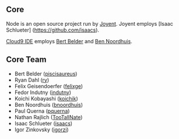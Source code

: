 ## Core

Node is an open source project run by [Joyent](http://joyent.com/). Joyent employs [Isaac Schlueter] (https://github.com/isaacs).

[Cloud9 IDE](https://c9.io/) employs [Bert Belder](https://github.com/piscisaureus) and [Ben Noordhuis](https://github.com/bnoordhuis).


## Core Team

* Bert Belder ([piscisaureus](https://github.com/piscisaureus))
* Ryan Dahl ([ry](https://github.com/ry))
* Felix Geisendoerfer ([felixge](https://github.com/felixge))
* Fedor Indutny ([indutny](https://github.com/indutny))
* Koichi Kobayashi ([koichik](https://github.com/koichik))
* Ben Noordhuis ([bnoordhuis](https://github.com/bnoordhuis))
* Paul Querna ([pquerna](https://github.com/pquerna))
* Nathan Rajlich ([TooTallNate](https://github.com/TooTallNate))
* Isaac Schlueter ([isaacs](https://github.com/isaacs))
* Igor Zinkovsky ([igorzi](https://github.com/igorzi))
